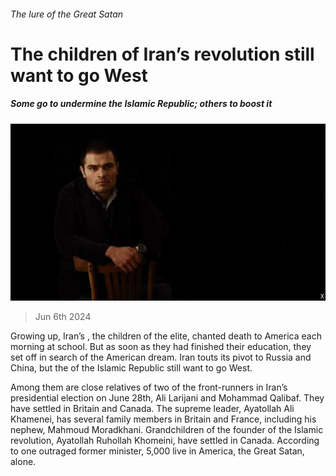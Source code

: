 ###### The lure of the Great Satan

# The children of Iran’s revolution still want to go West 

##### Some go to undermine the Islamic Republic; others to boost it 

![image](images/20240608_MAP507.jpg) 

> Jun 6th 2024 

Growing up, Iran’s , the children of the elite, chanted death to America each morning at school. But as soon as they had finished their education, they set off in search of the American dream. Iran touts its pivot to Russia and China, but the  of the Islamic Republic still want to go West.

Among them are close relatives of two of the front-runners in Iran’s presidential election on June 28th, Ali Larijani and Mohammad Qalibaf. They have settled in Britain and Canada. The supreme leader, Ayatollah Ali Khamenei, has several family members in Britain and France, including his nephew, Mahmoud Moradkhani. Grandchildren of the founder of the Islamic revolution, Ayatollah Ruhollah Khomeini, have settled in Canada. According to one outraged former minister, 5,000  live in America, the Great Satan, alone. 

